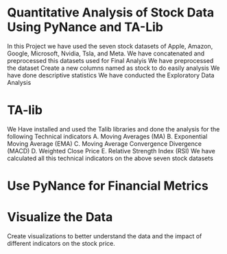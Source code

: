 # Quantitative Analysis of Stock Data Using PyNance and TA-Lib
In this Project we have used the seven stock datasets of Apple, Amazon, Google, Microsoft, Nvidia, Tsla, and Meta. We have concatenated and preprocessed this datasets used for Final Analyis
We have preprocessed the dataset
Create a new columns named as stock to do easily analysis
We have done descriptive statistics
We have conducted the Exploratory Data Analysis
# TA-lib
We Have installed and used the Talib libraries and done the analysis for the following Technical indicators 
A.	Moving Averages (MA)
B.	Exponential Moving Average (EMA)
C.	Moving Average Convergence Divergence (MACD)
D.	Weighted Close Price
E.	Relative Strength Index (RSI)
We have calculated all this technical indicators on the above seven stock datasets
# Use PyNance for Financial Metrics
# Visualize the Data
Create visualizations to better understand the data and the impact of different indicators on the stock price.
